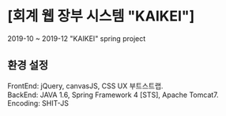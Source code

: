 # [회계 웹 장부 시스템 "KAIKEI"]
2019-10 ~ 2019-12 "KAIKEI" spring project

## 환경 설정
FrontEnd: jQuery, canvasJS, CSS UX 부트스트랩.\
BackEnd: JAVA 1.6, Spring Framework 4 [STS], Apache Tomcat7.\
Encoding: SHIT-JS

